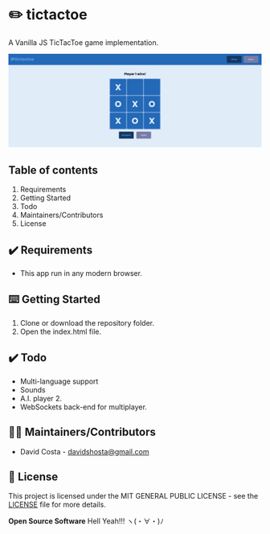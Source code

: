 # ✏️ tictactoe

A Vanilla JS TicTacToe game implementation. 

![Preview](public/screenshot.png)

## Table of contents
1. Requirements
2. Getting Started
3. Todo
4. Maintainers/Contributors
5. License

## ✔️ Requirements

* This app run in any modern browser.

## ⌨️ Getting Started

1. Clone or download the repository folder.
2. Open the index.html file.

## ✔️ Todo

* Multi-language support
* Sounds
* A.I. player 2.
* WebSockets back-end for multiplayer.

## 👨‍💻 Maintainers/Contributors

* David Costa - [davidshosta@gmail.com](mailto:davidshosta@gmail.com)

## 📝 License

This project is licensed under the MIT GENERAL PUBLIC LICENSE - see the [LICENSE](LICENSE) file for more details.

**Open Source Software** Hell Yeah!!! ヽ(・∀・)ﾉ